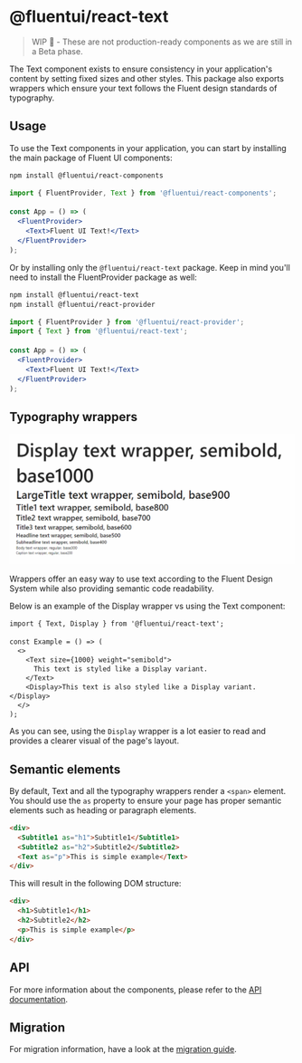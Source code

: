 # @fluentui/react-text

> WIP 🚧 - These are not production-ready components as we are still in a Beta phase.

<!-- TODO: Add link to the new website -->

The Text component exists to ensure consistency in your application's content by setting fixed sizes and other styles.
This package also exports wrappers which ensure your text follows the Fluent design standards of typography.

## Usage

To use the Text components in your application, you can start by installing the main package of Fluent UI components:

<!-- TODO: Validate if FluentProvider works without theme. If not, which theme should we refer to -->

```sh
npm install @fluentui/react-components
```

```jsx
import { FluentProvider, Text } from '@fluentui/react-components';

const App = () => (
  <FluentProvider>
    <Text>Fluent UI Text!</Text>
  </FluentProvider>
);
```

Or by installing only the `@fluentui/react-text` package. Keep in mind you'll need to install the FluentProvider package as well:

```sh
npm install @fluentui/react-text
npm install @fluentui/react-provider
```

```jsx
import { FluentProvider } from '@fluentui/react-provider';
import { Text } from '@fluentui/react-text';

const App = () => (
  <FluentProvider>
    <Text>Fluent UI Text!</Text>
  </FluentProvider>
);
```

## Typography wrappers

![List of typography variants by sorted descending by size](./assets/typography-examples.gif 'Typography wrapper list')

Wrappers offer an easy way to use text according to the Fluent Design System while also providing semantic code readability.

Below is an example of the Display wrapper vs using the Text component:

```tsx
import { Text, Display } from '@fluentui/react-text';

const Example = () => (
  <>
    <Text size={1000} weight="semibold">
      This text is styled like a Display variant.
    </Text>
    <Display>This text is also styled like a Display variant.</Display>
  </>
);
```

As you can see, using the `Display` wrapper is a lot easier to read and provides a clearer visual of the page's layout.

## Semantic elements

By default, Text and all the typography wrappers render a `<span>` element. You should use the `as` property to ensure your page has proper semantic elements such as heading or paragraph elements.

```html
<div>
  <Subtitle1 as="h1">Subtitle1</Subtitle1>
  <Subtitle2 as="h2">Subtitle2</Subtitle2>
  <Text as="p">This is simple example</Text>
</div>
```

This will result in the following DOM structure:

```html
<div>
  <h1>Subtitle1</h1>
  <h2>Subtitle2</h2>
  <p>This is simple example</p>
</div>
```

## API

For more information about the components, please refer to the [API documentation](https://aka.ms/fluentui-storybook).

## Migration

For migration information, have a look at the [migration guide](./MIGRATION.md).
